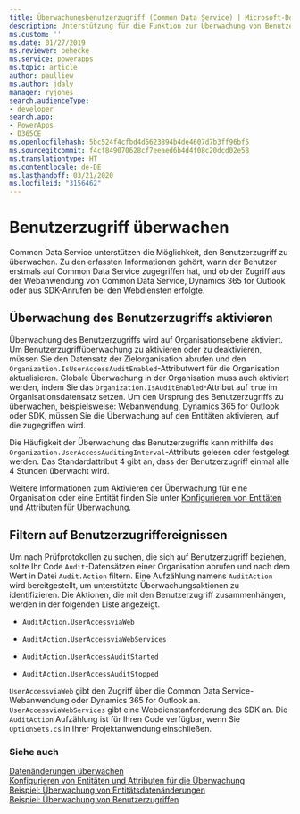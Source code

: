 ```yaml
---
title: Überwachungsbenutzerzugriff (Common Data Service) | Microsoft-Dokumente
description: Unterstützung für die Funktion zur Überwachung von Benutzerzugriffen einschließlich Benutzeidentifizierung, Zugriffsgeschwindigkeit und Clienttyp.
ms.custom: ''
ms.date: 01/27/2019
ms.reviewer: pehecke
ms.service: powerapps
ms.topic: article
author: paulliew
ms.author: jdaly
manager: ryjones
search.audienceType:
- developer
search.app:
- PowerApps
- D365CE
ms.openlocfilehash: 5bc524f4cfbd4d5623894b4de4607d7b3ff96bf5
ms.sourcegitcommit: f4cf849070628cf7eeaed6b4d4f08c20dcd02e58
ms.translationtype: HT
ms.contentlocale: de-DE
ms.lasthandoff: 03/21/2020
ms.locfileid: "3156462"
---
```

# <a name="audit-user-access"></a>Benutzerzugriff überwachen

Common Data Service unterstützen die Möglichkeit, den Benutzerzugriff zu überwachen. Zu den erfassten Informationen gehört, wann der Benutzer erstmals auf Common Data Service zugegriffen hat, und ob der Zugriff aus der Webanwendung von Common Data Service, Dynamics 365 for Outlook oder aus SDK-Anrufen bei den Webdiensten erfolgte.  
  
## <a name="enable-user-access-auditing"></a>Überwachung des Benutzerzugriffs aktivieren  
 Überwachung des Benutzerzugriffs wird auf Organisationsebene aktiviert. Um Benutzerzugriffüberwachung zu aktivieren oder zu deaktivieren, müssen Sie den Datensatz der Zielorganisation abrufen und den `Organization.IsUserAccessAuditEnabled`-Attributwert für die Organisation aktualisieren. Globale Überwachung in der Organisation muss auch aktiviert werden, indem Sie das `Organization.IsAuditEnabled`-Attribut auf `true` im Organisationsdatensatz setzen. Um den Ursprung des Benutzerzugriffs zu überwachen, beispielsweise: Webanwendung, Dynamics 365 for Outlook oder SDK, müssen Sie die Überwachung auf den Entitäten aktivieren, auf die zugegriffen wird.  
  
 Die Häufigkeit der Überwachung das Benutzerzugriffs kann mithilfe des `Organization.UserAccessAuditingInterval`-Attributs gelesen oder festgelegt werden. Das Standardattribut 4 gibt an, dass der Benutzerzugriff einmal alle 4 Stunden überwacht wird.  
  
 Weitere Informationen zum Aktivieren der Überwachung für eine Organisation oder eine Entität finden Sie unter [Konfigurieren von Entitäten und Attributen für Überwachung](configure-entities-attributes-auditing.md).  
  
## <a name="filter-on-user-access-events"></a>Filtern auf Benutzerzugriffereignissen  
 Um nach Prüfprotokollen zu suchen, die sich auf Benutzerzugriff beziehen, sollte Ihr Code `Audit`-Datensätzen einer Organisation abrufen und nach dem Wert in Datei `Audit.Action` filtern. Eine Aufzählung namens `AuditAction` wird bereitgestellt, um unterstützte Überwachungsaktionen zu identifizieren. Die Aktionen, die mit den Benutzerzugriff zusammenhängen, werden in der folgenden Liste angezeigt.  
  
-   `AuditAction.UserAccessviaWeb`  
  
-   `AuditAction.UserAccessviaWebServices`  
  
-   `AuditAction.UserAccessAuditStarted`  
  
-   `AuditAction.UserAccessAuditStopped`  
  
 `UserAccessviaWeb` gibt den Zugriff über die Common Data Service-Webanwendung oder Dynamics 365 for Outlook an. `UserAccessviaWebServices` gibt eine Webdienstanforderung des SDK an. Die `AuditAction` Aufzählung ist für Ihren Code verfügbar, wenn Sie `OptionSets.cs` in Ihrer Projektanwendung einschließen.  
  
### <a name="see-also"></a>Siehe auch  
 [Datenänderungen überwachen](/powerapps/developer/common-data-service/auditing-overview)   
 [Konfigurieren von Entitäten und Attributen für die Überwachung](/powerapps/developer/common-data-service/configure-entities-attributes-auditing)     
 [Beispiel: Überwachung von Entitätsdatenänderungen](/powerapps/developer/common-data-service/org-service/samples/audit-entity-data-changes)   
 [Beispiel: Überwachung von Benutzerzugriffen](/powerapps/developer/common-data-service/org-service/samples/audit-user-access)
